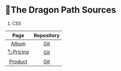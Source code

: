# 🐉The Dragon Path Sources 

1. CSS

| Page | Repository | 
| :--: | :--------: |
| [Album](https://jackson97parada.github.io/Album_example/) | [Git](https://github.com/jackson97parada/Album_example) |
| [🏷️Pricing](https://jackson97parada.github.io/Pricing_example/) | [Git](https://github.com/jackson97parada/Pricing_example) |
| [Product](https://jackson97parada.github.io/Product_example/) | [Git](https://github.com/jackson97parada/Product_example) |
